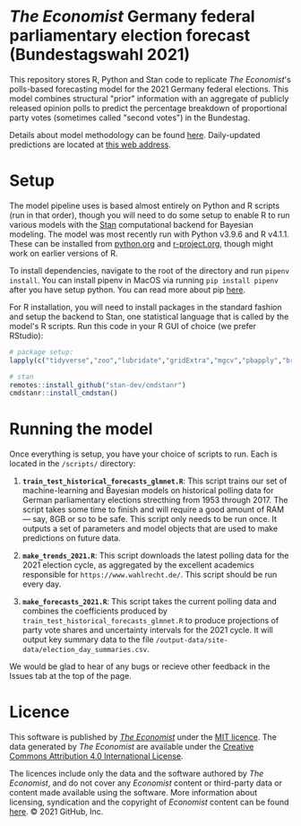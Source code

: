 # _The Economist_ Germany federal parliamentary election forecast (Bundestagswahl 2021)

This repository stores R, Python and Stan code to replicate _The Economist_'s polls-based forecasting model for the 2021 Germany federal elections. This model combines structural "prior" information with an aggregate of publicly released opinion polls to predict the percentage breakdown of proportional party votes (sometimes called "second votes") in the Bundestag. 

Details about model methodology can be found [here](https://www.economist.com/graphic-detail/2021/08/10/how-the-economists-german-election-model-works). Daily-updated predictions are located at [this web address](https://www.economist.com/graphic-detail/who-will-succeed-angela-merkel).

# Setup

The model pipeline uses is based almost entirely on Python and R scripts (run in that order), though you will need to do some setup to enable R to run various models with the [Stan](https://mc-stan.org/) computational backend for Bayesian modeling. The model was most recently run with Python v3.9.6 and R v4.1.1. These can be installed from [python.org](https://www.python.org/) and [r-project.org](https://www.r-project.org/), though might work on earlier versions of R.

To install dependencies, navigate to the root of the directory and run `pipenv install`. You can install pipenv in MacOS via running `pip install pipenv` after you have setup python. You can read more about pip [here](https://pip.pypa.io/en/stable/installation/).

For R installation, you will need to install packages in the standard fashion and setup the backend to Stan, one statistical language that is called by the model's R scripts. Run this code in your R GUI of choice (we prefer RStudio):

```r
# package setup:
lapply(c("tidyverse","zoo","lubridate","gridExtra","mgcv","pbapply","brms","mvtnorm","lqmm","imputeTS","glmnet","data.table","caret","doParallel","foreach","gamlss"),install.packages)

# stan
remotes::install_github("stan-dev/cmdstanr")
cmdstanr::install_cmdstan()
```

# Running the model

Once everything is setup, you have your choice of scripts to run. Each is located in the `/scripts/` directory:

1. **`train_test_historical_forecasts_glmnet.R`**: This script trains our set of machine-learning and Bayesian models on historical polling data for German parliamentary elections strecthing from 1953 through 2017. The script takes some time to finish and will require a good amount of RAM — say, 8GB or so to be safe. This script only needs to be run once. It outputs a set of parameters and model objects that are used to make predictions on future data.

2. **`make_trends_2021.R`**: This script downloads the latest polling data for the 2021 election cycle, as aggregated by the excellent academics responsible for `https://www.wahlrecht.de/`. This script should be run every day.

3. **`make_forecasts_2021.R`**: This script takes the current polling data and combines the coefficients produced by `train_test_historical_forecasts_glmnet.R` to produce projections of party vote shares and uncertainty intervals for the 2021 cycle. It will output key summary data to the file `/output-data/site-data/election_day_summaries.csv`.

We would be glad to hear of any bugs or recieve other feedback in the Issues tab at the top of the page. 


# Licence
This software is published by _[The Economist](https://www.economist.com)_ under the [MIT licence](https://opensource.org/licenses/MIT). The data generated by _The Economist_ are available under the [Creative Commons Attribution 4.0 International License](https://creativecommons.org/licenses/by/4.0/).

The licences include only the data and the software authored by _The Economist_, and do not cover any _Economist_ content or third-party data or content made available using the software. More information about licensing, syndication and the copyright of _Economist_ content can be found [here](https://www.economist.com/rights/).
© 2021 GitHub, Inc.